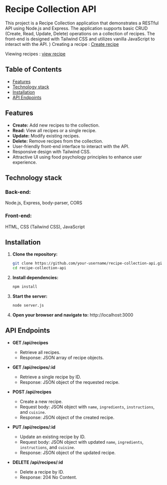 # Recipe Collection API

This project is a Recipe Collection application that demonstrates a RESTful API using Node.js and Express. The application supports basic CRUD (Create, Read, Update, Delete) operations on a collection of recipes. The front-end is designed with Tailwind CSS and utilizes vanilla JavaScript to interact with the API.
)
Creating a recipe :
[Create recipe](https://github.com/ttuhina/recipe-collection/blob/main/screenshot/Screenshot%202024-07-11%20130207.png)

Viewing recipes :
[view recipe](https://github.com/ttuhina/recipe-collection/blob/main/screenshot/Screenshot%202024-07-11%20130438.png)

## Table of Contents

- [Features](#features)
- [Technology stack](#technology-stack)
- [Installation](#installation)
- [API Endpoints](#api-endpoints)

## Features

- **Create:** Add new recipes to the collection.
- **Read:** View all recipes or a single recipe.
- **Update:** Modify existing recipes.
- **Delete:** Remove recipes from the collection.
- User-friendly front-end interface to interact with the API.
- Responsive design with Tailwind CSS.
- Attractive UI using food psychology principles to enhance user experience.
  

## Technology stack

### Back-end: 
Node.js, Express, body-parser, CORS

### Front-end:
HTML, CSS (Tailwind CSS), JavaScript


## Installation

1. **Clone the repository:**
   ```bash
   git clone https://github.com/your-username/recipe-collection-api.git
   cd recipe-collection-api
2. **Install dependencies:**
   ```bash
   npm install

3. **Start the server:**
   ```bash
   node server.js

4. **Open your browser and navigate to:** http://localhost:3000


## API Endpoints

- **GET /api/recipes**
  - Retrieve all recipes.
  - Response: JSON array of recipe objects.

- **GET /api/recipes/:id**
  - Retrieve a single recipe by ID.
  - Response: JSON object of the requested recipe.

- **POST /api/recipes**
  - Create a new recipe.
  - Request body: JSON object with `name`, `ingredients`, `instructions`, and `cuisine`.
  - Response: JSON object of the created recipe.

- **PUT /api/recipes/:id**
  - Update an existing recipe by ID.
  - Request body: JSON object with updated `name`, `ingredients`, `instructions`, and `cuisine`.
  - Response: JSON object of the updated recipe.

- **DELETE /api/recipes/:id**
  - Delete a recipe by ID.
  - Response: 204 No Content.


